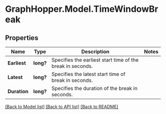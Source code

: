 # GraphHopper.Model.TimeWindowBreak
## Properties

Name | Type | Description | Notes
------------ | ------------- | ------------- | -------------
**Earliest** | **long?** | Specifies the earliest start time of the break in seconds. | 
**Latest** | **long?** | Specifies the latest start time of break in seconds. | 
**Duration** | **long?** | Specifies the duration of the break in seconds. | 

[[Back to Model list]](../README.md#documentation-for-models) [[Back to API list]](../README.md#documentation-for-api-endpoints) [[Back to README]](../README.md)

